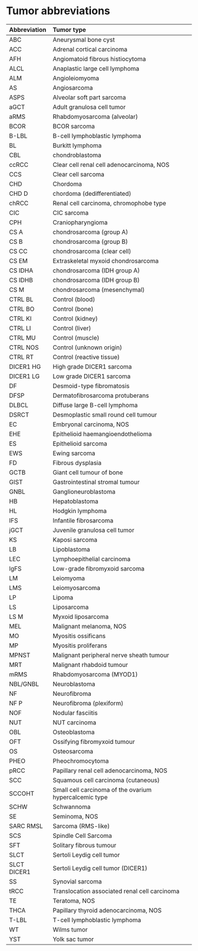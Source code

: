 # Tumor abbreviations

Abbreviation | Tumor type
:--|:--
ABC | Aneurysmal bone cyst
ACC | Adrenal cortical carcinoma
AFH | Angiomatoid fibrous histiocytoma
ALCL | Anaplastic large cell lymphoma
ALM | Angioleiomyoma
AS | Angiosarcoma
ASPS | Alveolar soft part sarcoma
aGCT | Adult granulosa cell tumor
aRMS | Rhabdomyosarcoma (alveolar)
BCOR | BCOR sarcoma
B-LBL | B-cell lymphoblastic lymphoma
BL | Burkitt lymphoma
CBL | chondroblastoma
ccRCC | Clear cell renal cell adenocarcinoma, NOS
CCS | Clear cell sarcoma
CHD | Chordoma
CHD D | chordoma (dedifferentiated)
chRCC | Renal cell carcinoma, chromophobe type
CIC | CIC sarcoma
CPH | Craniopharyngioma
CS A | chondrosarcoma (group A)
CS B | chondrosarcoma (group B)
CS CC | chondrosarcoma (clear cell)
CS EM | Extraskeletal myxoid chondrosarcoma
CS IDHA | chondrosarcoma (IDH group A)
CS IDHB | chondrosarcoma (IDH group B)
CS M | chondrosarcoma (mesenchymal)
CTRL BL | Control (blood)
CTRL BO | Control (bone)
CTRL KI | Control (kidney)
CTRL LI | Control (liver)
CTRL MU | Control (muscle)
CTRL NOS | Control (unknown origin)
CTRL RT | Control (reactive tissue)
DICER1 HG | High grade DICER1 sarcoma
DICER1 LG | Low grade DICER1 sarcoma
DF | Desmoid-type fibromatosis
DFSP | Dermatofibrosarcoma protuberans
DLBCL | Diffuse large B-cell lymphoma
DSRCT | Desmoplastic small round cell tumour
EC | Embryonal carcinoma, NOS
EHE | Epithelioid haemangioendothelioma
ES | Epithelioid sarcoma
EWS | Ewing sarcoma
FD | Fibrous dysplasia
GCTB | Giant cell tumour of bone
GIST | Gastrointestinal stromal tumour
GNBL | Ganglioneuroblastoma
HB | Hepatoblastoma
HL | Hodgkin lymphoma
IFS | Infantile fibrosarcoma
jGCT | Juvenile granulosa cell tumor
KS | Kaposi sarcoma
LB | Lipoblastoma
LEC | Lymphoepithelial carcinoma
lgFS | Low-grade fibromyxoid sarcoma
LM | Leiomyoma
LMS | Leiomyosarcoma
LP | Lipoma
LS | Liposarcoma
LS M | Myxoid liposarcoma
MEL | Malignant melanoma, NOS
MO | Myositis ossificans
MP | Myositis proliferans
MPNST | Malignant peripheral nerve sheath tumour
MRT | Malignant rhabdoid tumour
mRMS | Rhabdomyosarcoma (MYOD1)
NBL/GNBL | Neuroblastoma
NF | Neurofibroma
NF P | Neurofibroma (plexiform)
NOF | Nodular fasciitis
NUT | NUT carcinoma
OBL | Osteoblastoma
OFT | Ossifying fibromyxoid tumour
OS | Osteosarcoma
PHEO | Pheochromocytoma
pRCC | Papillary renal cell adenocarcinoma, NOS
SCC | Squamous cell carcinoma (cutaneous)
SCCOHT | Small cell carcinoma of the ovarium hypercalcemic type
SCHW | Schwannoma
SE | Seminoma, NOS
SARC RMSL | Sarcoma (RMS-like)
SCS | Spindle Cell Sarcoma
SFT | Solitary fibrous tumour
SLCT | Sertoli Leydig cell tumor
SLCT DICER1 | Sertoli Leydig cell tumor (DICER1)
SS | Synovial sarcoma
tRCC | Translocation associated renal cell carcinoma
TE | Teratoma, NOS
THCA | Papillary thyroid adenocarcinoma, NOS
T-LBL | T-cell lymphoblastic lymphoma
WT | Wilms tumor
YST | Yolk sac tumor
